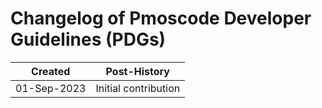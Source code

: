 # Changelog of Pmoscode Developer Guidelines (PDGs)

| Created     | Post-History                                                                                 |
|-------------|----------------------------------------------------------------------------------------------|
| 01-Sep-2023 | Initial contribution                                                                         |
